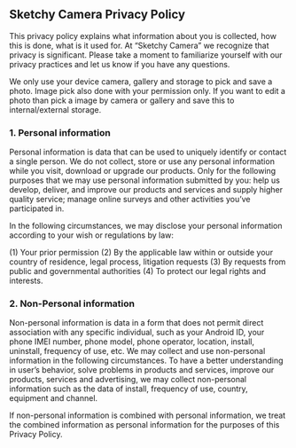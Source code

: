 ## Sketchy Camera Privacy Policy

This privacy policy explains what information about you is collected, how this is done, what is it used for.
At “Sketchy Camera” we recognize that privacy is significant. Please take a moment to familiarize yourself with our privacy practices and let us know if you have any questions.

We only use your device camera, gallery and storage to pick and save a photo. Image pick also done with your permission only. If you want to edit a photo than pick a image by camera or gallery and save this to internal/external storage.

### 1.	Personal information

Personal information is data that can be used to uniquely identify or contact a single person.
We do not collect, store or use any personal information while you visit, download or upgrade our products.
Only for the following purposes that we may use personal information submitted by you: help us develop, deliver, and improve our products and services and supply higher quality service; manage online surveys and other activities you’ve participated in.

In the following circumstances, we may disclose your personal information according to your wish or regulations by law:

(1) Your prior permission
(2) By the applicable law within or outside your country of residence, legal process, litigation requests
(3) By requests from public and governmental authorities
(4) To protect our legal rights and interests.


### 2.	Non-Personal information

Non-personal information is data in a form that does not permit direct association with any specific individual, such as your Android ID, your phone IMEI number, phone model, phone operator, location, install, uninstall, frequency of use, etc.
We may collect and use non-personal information in the following circumstances. To have a better understanding in user’s behavior, solve problems in products and services, improve our products, services and advertising, we may collect non-personal information such as the data of install, frequency of use, country, equipment and channel. 

If non-personal information is combined with personal information, we treat the combined information as personal information for the purposes of this Privacy Policy.
